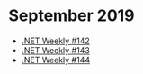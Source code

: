 # September 2019

- [.NET Weekly #142](number-142.md)
- [.NET Weekly #143](number-143.md)
- [.NET Weekly #144](number-144.md)
